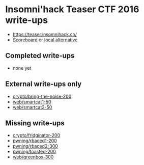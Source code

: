 # Insomni'hack Teaser CTF 2016 write-ups

* <https://teaser.insomnihack.ch/>
* [Scoreboard](https://teaser.insomnihack.ch/) or [local alternative](TODOLOCAL)

## Completed write-ups

* none yet

## External write-ups only

* [crypto/bring-the-noise-200](crypto/bring-the-noise-200)
* [web/smartcat1-50](web/smartcat1-50)
* [web/smartcat2-50](web/smartcat2-50)

## Missing write-ups

* [crypto/fridginator-200](crypto/fridginator-200)
* [pwning/rbaced1-200](pwning/rbaced1-200)
* [pwning/rbaced2-300](pwning/rbaced2-300)
* [pwning/toasted-200](pwning/toasted-200)
* [web/greenbox-300](web/greenbox-300)